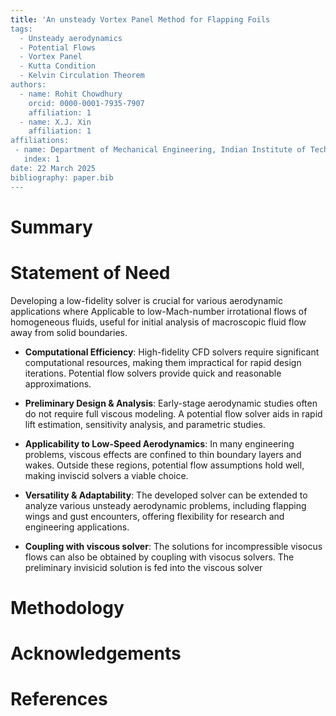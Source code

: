```yaml
---
title: 'An unsteady Vortex Panel Method for Flapping Foils
tags:
  - Unsteady aerodynamics
  - Potential Flows
  - Vortex Panel
  - Kutta Condition
  - Kelvin Circulation Theorem
authors:
  - name: Rohit Chowdhury
    orcid: 0000-0001-7935-7907
    affiliation: 1
  - name: X.J. Xin
    affiliation: 1
affiliations:
 - name: Department of Mechanical Engineering, Indian Institute of Technology, Jodhpur, Rajasthan, India
   index: 1
date: 22 March 2025
bibliography: paper.bib
---
```


# Summary
# Statement of Need
Developing a low-fidelity solver is crucial for various aerodynamic applications where Applicable to low-Mach-number irrotational flows of homogeneous fluids, useful for initial analysis of macroscopic fluid flow away from solid boundaries. 

- **Computational Efficiency**: High-fidelity CFD solvers require significant computational resources, making them impractical for rapid design iterations. Potential flow solvers provide quick and reasonable approximations.

- **Preliminary Design & Analysis**: Early-stage aerodynamic studies often do not require full viscous modeling. A potential flow solver aids in rapid lift estimation, sensitivity analysis, and parametric studies.

- **Applicability to Low-Speed Aerodynamics**: In many engineering problems, viscous effects are confined to thin boundary layers and wakes. Outside these regions, potential flow assumptions hold well, making inviscid solvers a viable choice.

- **Versatility & Adaptability**: The developed solver can be extended to analyze various unsteady aerodynamic problems, including flapping wings and gust encounters, offering flexibility for research and engineering applications.

- **Coupling with viscous solver**: The solutions for incompressible visocus flows can also be obtained by coupling with visocus solvers. The preliminary invisicid solution is fed into the viscous solver 

# Methodology

# Acknowledgements

# References